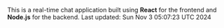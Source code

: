 This is a real-time chat application built using **React** for the frontend and **Node.js** for the backend.
Last updated: Sun Nov  3 05:07:23 UTC 2024
